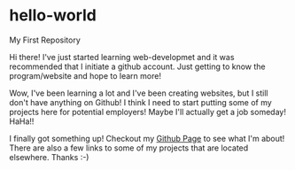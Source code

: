 # hello-world
My First Repository

Hi there! I've just started learning web-developmet and it was recommended that I initiate a github account. Just getting to know the program/website and hope to learn more!

Wow, I've been learning a lot and I've been creating websites, but I still don't have anything on Github! I think I need to start putting some of my projects here for potential employers! Maybe I'll actually get a job someday! HaHa!!

I finally got something up! Checkout my <a href="http://www.superjoefly.github.io">Github Page</a> to see what I'm about! There are also a few links to some of my projects that are located elsewhere. Thanks :-)
